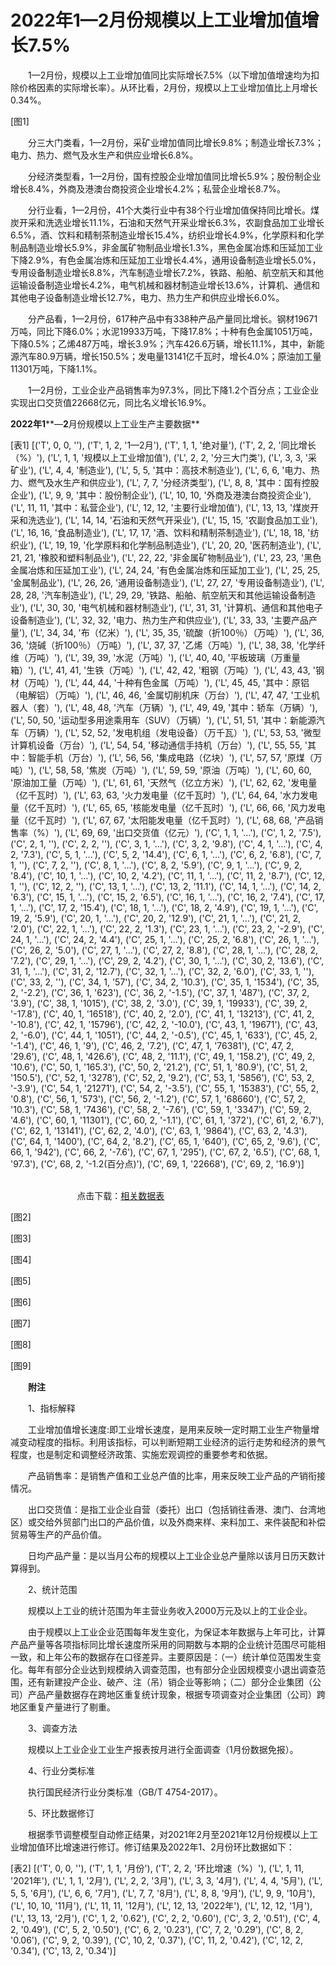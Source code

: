 # 2022年1—2月份规模以上工业增加值增长7.5%

　　1—2月份，规模以上工业增加值同比实际增长7.5%（以下增加值增速均为扣除价格因素的实际增长率）。从环比看，2月份，规模以上工业增加值比上月增长0.34%。

[图1]

　　分三大门类看，1—2月份，采矿业增加值同比增长9.8%；制造业增长7.3%；电力、热力、燃气及水生产和供应业增长6.8%。

　　分经济类型看，1—2月份，国有控股企业增加值同比增长5.9%；股份制企业增长8.4%，外商及港澳台商投资企业增长4.2%；私营企业增长8.7%。    

　　分行业看，1—2月份，41个大类行业中有38个行业增加值保持同比增长。煤炭开采和洗选业增长11.1%，石油和天然气开采业增长6.3%，农副食品加工业增长6.5%，酒、饮料和精制茶制造业增长15.4%，纺织业增长4.9%，化学原料和化学制品制造业增长5.9%，非金属矿物制品业增长1.3%，黑色金属冶炼和压延加工业下降2.9%，有色金属冶炼和压延加工业增长4.4%，通用设备制造业增长5.0%，专用设备制造业增长8.8%，汽车制造业增长7.2%，铁路、船舶、航空航天和其他运输设备制造业增长4.2%，电气机械和器材制造业增长13.6%，计算机、通信和其他电子设备制造业增长12.7%，电力、热力生产和供应业增长6.0%。

　　分产品看，1—2月份，617种产品中有338种产品产量同比增长。钢材19671万吨，同比下降6.0%；水泥19933万吨，下降17.8%；十种有色金属1051万吨，下降0.5%；乙烯487万吨，增长3.9%；汽车426.6万辆，增长11.1%，其中，新能源汽车80.9万辆，增长150.5%；发电量13141亿千瓦时，增长4.0%；原油加工量11301万吨，下降1.1%。

　　1—2月份，工业企业产品销售率为97.3%，同比下降1.2个百分点；工业企业实现出口交货值22668亿元，同比名义增长16.9%。

**2022****年****1****—****2****月份规模以上工业生产主要数据**

[表1]
[('T', 0, 0, ''), ('T', 1, 2, '1—2月'), ('T', 1, 1, '绝对量'), ('T', 2, 2, '同比增长（%）'), ('L', 1, 1, '规模以上工业增加值'), ('L', 2, 2, '分三大门类'), ('L', 3, 3, '采矿业'), ('L', 4, 4, '制造业'), ('L', 5, 5, '其中：高技术制造业'), ('L', 6, 6, '电力、热力、燃气及水生产和供应业'), ('L', 7, 7, '分经济类型'), ('L', 8, 8, '其中：国有控股企业'), ('L', 9, 9, '其中：股份制企业'), ('L', 10, 10, '外商及港澳台商投资企业'), ('L', 11, 11, '其中：私营企业'), ('L', 12, 12, '主要行业增加值'), ('L', 13, 13, '煤炭开采和洗选业'), ('L', 14, 14, '石油和天然气开采业'), ('L', 15, 15, '农副食品加工业'), ('L', 16, 16, '食品制造业'), ('L', 17, 17, '酒、饮料和精制茶制造业'), ('L', 18, 18, '纺织业'), ('L', 19, 19, '化学原料和化学制品制造业'), ('L', 20, 20, '医药制造业'), ('L', 21, 21, '橡胶和塑料制品业'), ('L', 22, 22, '非金属矿物制品业'), ('L', 23, 23, '黑色金属冶炼和压延加工业'), ('L', 24, 24, '有色金属冶炼和压延加工业'), ('L', 25, 25, '金属制品业'), ('L', 26, 26, '通用设备制造业'), ('L', 27, 27, '专用设备制造业'), ('L', 28, 28, '汽车制造业'), ('L', 29, 29, '铁路、船舶、航空航天和其他运输设备制造业'), ('L', 30, 30, '电气机械和器材制造业'), ('L', 31, 31, '计算机、通信和其他电子设备制造业'), ('L', 32, 32, '电力、热力生产和供应业'), ('L', 33, 33, '主要产品产量'), ('L', 34, 34, '布（亿米）'), ('L', 35, 35, '硫酸（折100％）（万吨）'), ('L', 36, 36, '烧碱（折100％）（万吨）'), ('L', 37, 37, '乙烯（万吨）'), ('L', 38, 38, '化学纤维（万吨）'), ('L', 39, 39, '水泥（万吨）'), ('L', 40, 40, '平板玻璃（万重量箱）'), ('L', 41, 41, '生铁（万吨）'), ('L', 42, 42, '粗钢（万吨）'), ('L', 43, 43, '钢材（万吨）'), ('L', 44, 44, '十种有色金属（万吨）'), ('L', 45, 45, '其中：原铝（电解铝）（万吨）'), ('L', 46, 46, '金属切削机床（万台）'), ('L', 47, 47, '工业机器人（套）'), ('L', 48, 48, '汽车（万辆）'), ('L', 49, 49, '其中：轿车（万辆）'), ('L', 50, 50, '运动型多用途乘用车（SUV）（万辆）'), ('L', 51, 51, '其中：新能源汽车（万辆）'), ('L', 52, 52, '发电机组（发电设备）（万千瓦）'), ('L', 53, 53, '微型计算机设备（万台）'), ('L', 54, 54, '移动通信手持机（万台）'), ('L', 55, 55, '其中：智能手机（万台）'), ('L', 56, 56, '集成电路（亿块）'), ('L', 57, 57, '原煤（万吨）'), ('L', 58, 58, '焦炭（万吨）'), ('L', 59, 59, '原油（万吨）'), ('L', 60, 60, '原油加工量（万吨）'), ('L', 61, 61, '天然气（亿立方米）'), ('L', 62, 62, '发电量（亿千瓦时）'), ('L', 63, 63, '火力发电量（亿千瓦时）'), ('L', 64, 64, '水力发电量（亿千瓦时）'), ('L', 65, 65, '核能发电量（亿千瓦时）'), ('L', 66, 66, '风力发电量（亿千瓦时）'), ('L', 67, 67, '太阳能发电量（亿千瓦时）'), ('L', 68, 68, '产品销售率（%）'), ('L', 69, 69, '出口交货值（亿元）'), ('C', 1, 1, '…'), ('C', 1, 2, '7.5'), ('C', 2, 1, ''), ('C', 2, 2, ''), ('C', 3, 1, '…'), ('C', 3, 2, '9.8'), ('C', 4, 1, '…'), ('C', 4, 2, '7.3'), ('C', 5, 1, '…'), ('C', 5, 2, '14.4'), ('C', 6, 1, '…'), ('C', 6, 2, '6.8'), ('C', 7, 1, ''), ('C', 7, 2, ''), ('C', 8, 1, '…'), ('C', 8, 2, '5.9'), ('C', 9, 1, '…'), ('C', 9, 2, '8.4'), ('C', 10, 1, '…'), ('C', 10, 2, '4.2'), ('C', 11, 1, '…'), ('C', 11, 2, '8.7'), ('C', 12, 1, ''), ('C', 12, 2, ''), ('C', 13, 1, '…'), ('C', 13, 2, '11.1'), ('C', 14, 1, '…'), ('C', 14, 2, '6.3'), ('C', 15, 1, '…'), ('C', 15, 2, '6.5'), ('C', 16, 1, '…'), ('C', 16, 2, '7.4'), ('C', 17, 1, '…'), ('C', 17, 2, '15.4'), ('C', 18, 1, '…'), ('C', 18, 2, '4.9'), ('C', 19, 1, '…'), ('C', 19, 2, '5.9'), ('C', 20, 1, '…'), ('C', 20, 2, '12.9'), ('C', 21, 1, '…'), ('C', 21, 2, '2.0'), ('C', 22, 1, '…'), ('C', 22, 2, '1.3'), ('C', 23, 1, '…'), ('C', 23, 2, '-2.9'), ('C', 24, 1, '…'), ('C', 24, 2, '4.4'), ('C', 25, 1, '…'), ('C', 25, 2, '6.8'), ('C', 26, 1, '…'), ('C', 26, 2, '5.0'), ('C', 27, 1, '…'), ('C', 27, 2, '8.8'), ('C', 28, 1, '…'), ('C', 28, 2, '7.2'), ('C', 29, 1, '…'), ('C', 29, 2, '4.2'), ('C', 30, 1, '…'), ('C', 30, 2, '13.6'), ('C', 31, 1, '…'), ('C', 31, 2, '12.7'), ('C', 32, 1, '…'), ('C', 32, 2, '6.0'), ('C', 33, 1, ''), ('C', 33, 2, ''), ('C', 34, 1, '57'), ('C', 34, 2, '10.3'), ('C', 35, 1, '1534'), ('C', 35, 2, '-2.2'), ('C', 36, 1, '623'), ('C', 36, 2, '-1.5'), ('C', 37, 1, '487'), ('C', 37, 2, '3.9'), ('C', 38, 1, '1015'), ('C', 38, 2, '3.0'), ('C', 39, 1, '19933'), ('C', 39, 2, '-17.8'), ('C', 40, 1, '16518'), ('C', 40, 2, '2.0'), ('C', 41, 1, '13213'), ('C', 41, 2, '-10.8'), ('C', 42, 1, '15796'), ('C', 42, 2, '-10.0'), ('C', 43, 1, '19671'), ('C', 43, 2, '-6.0'), ('C', 44, 1, '1051'), ('C', 44, 2, '-0.5'), ('C', 45, 1, '633'), ('C', 45, 2, '-1.4'), ('C', 46, 1, '9'), ('C', 46, 2, '7.2'), ('C', 47, 1, '76381'), ('C', 47, 2, '29.6'), ('C', 48, 1, '426.6'), ('C', 48, 2, '11.1'), ('C', 49, 1, '158.2'), ('C', 49, 2, '10.6'), ('C', 50, 1, '165.3'), ('C', 50, 2, '21.2'), ('C', 51, 1, '80.9'), ('C', 51, 2, '150.5'), ('C', 52, 1, '3278'), ('C', 52, 2, '9.2'), ('C', 53, 1, '5856'), ('C', 53, 2, '-3.9'), ('C', 54, 1, '21271'), ('C', 54, 2, '-3.5'), ('C', 55, 1, '15383'), ('C', 55, 2, '0.8'), ('C', 56, 1, '573'), ('C', 56, 2, '-1.2'), ('C', 57, 1, '68660'), ('C', 57, 2, '10.3'), ('C', 58, 1, '7436'), ('C', 58, 2, '-7.6'), ('C', 59, 1, '3347'), ('C', 59, 2, '4.6'), ('C', 60, 1, '11301'), ('C', 60, 2, '-1.1'), ('C', 61, 1, '372'), ('C', 61, 2, '6.7'), ('C', 62, 1, '13141'), ('C', 62, 2, '4.0'), ('C', 63, 1, '9864'), ('C', 63, 2, '4.3'), ('C', 64, 1, '1400'), ('C', 64, 2, '8.2'), ('C', 65, 1, '640'), ('C', 65, 2, '9.6'), ('C', 66, 1, '942'), ('C', 66, 2, '-7.6'), ('C', 67, 1, '295'), ('C', 67, 2, '6.5'), ('C', 68, 1, '97.3'), ('C', 68, 2, '-1.2(百分点)'), ('C', 69, 1, '22668'), ('C', 69, 2, '16.9')]

                                                                                                                                                           点击下载：[相关数据表](http://www.stats.gov.cn/sj/zxfb/202302/W020230203608086705251.xlsx)

[图2]

[图3]

[图4]

[图5]

[图6]

[图7]

[图8]

[图9]

　　**附注**

　　1、指标解释

　　工业增加值增长速度:即工业增长速度，是用来反映一定时期工业生产物量增减变动程度的指标。利用该指标，可以判断短期工业经济的运行走势和经济的景气程度，也是制定和调整经济政策、实施宏观调控的重要参考和依据。

　　产品销售率：是销售产值和工业总产值的比率，用来反映工业产品的产销衔接情况。

　　出口交货值：是指工业企业自营（委托）出口（包括销往香港、澳门、台湾地区）或交给外贸部门出口的产品价值，以及外商来样、来料加工、来件装配和补偿贸易等生产的产品价值。

　　日均产品产量：是以当月公布的规模以上工业企业总产量除以该月日历天数计算得到。

　　2、统计范围

　　规模以上工业的统计范围为年主营业务收入2000万元及以上的工业企业。

　　由于规模以上工业企业范围每年发生变化，为保证本年数据与上年可比，计算产品产量等各项指标同比增长速度所采用的同期数与本期的企业统计范围尽可能相一致，和上年公布的数据存在口径差异。主要原因是：（一）统计单位范围发生变化。每年有部分企业达到规模纳入调查范围，也有部分企业因规模变小退出调查范围，还有新建投产企业、破产、注（吊）销企业等影响；（二）部分企业集团（公司）产品产量数据存在跨地区重复统计现象，根据专项调查对企业集团（公司）跨地区重复产量进行了剔重。

　　3、调查方法

　　规模以上工业企业工业生产报表按月进行全面调查（1月份数据免报）。

　　4、行业分类标准

　　执行国民经济行业分类标准（GB/T 4754-2017）。

　　5、环比数据修订

　　根据季节调整模型自动修正结果，对2021年2月至2021年12月份规模以上工业增加值环比增速进行修订。修订结果及2022年1、2月份环比数据如下：

[表2]
[('T', 0, 0, ''), ('T', 1, 1, '月份'), ('T', 2, 2, '环比增速（%）'), ('L', 1, 11, '2021年'), ('L', 1, 1, '2月'), ('L', 2, 2, '3月'), ('L', 3, 3, '4月'), ('L', 4, 4, '5月'), ('L', 5, 5, '6月'), ('L', 6, 6, '7月'), ('L', 7, 7, '8月'), ('L', 8, 8, '9月'), ('L', 9, 9, '10月'), ('L', 10, 10, '11月'), ('L', 11, 11, '12月'), ('L', 12, 13, '2022年'), ('L', 12, 12, '1月'), ('L', 13, 13, '2月'), ('C', 1, 2, '0.62'), ('C', 2, 2, '0.60'), ('C', 3, 2, '0.51'), ('C', 4, 2, '0.49'), ('C', 5, 2, '0.50'), ('C', 6, 2, '0.23'), ('C', 7, 2, '0.29'), ('C', 8, 2, '0.06'), ('C', 9, 2, '0.39'), ('C', 10, 2, '0.37'), ('C', 11, 2, '0.42'), ('C', 12, 2, '0.34'), ('C', 13, 2, '0.34')]